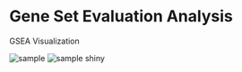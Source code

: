# Gene Set Evaluation Analysis
GSEA Visualization

![sample](https://github.com/mikachoow21/GSEA/blob/master/Images/gsea.png?raw=true)
![sample shiny](http://github.com/mikachoow21/GSEA/blob/master/Images/sample.png?raw=true)
